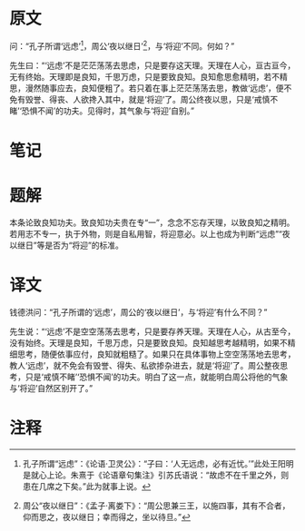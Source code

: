 # 原文
问：“孔子所谓‘远虑’[^1]，周公‘夜以继日’[^2]，与‘将迎’不同。何如？”

先生曰：“‘远虑’不是茫茫荡荡去思虑，只是要存这天理。天理在人心，亘古亘今，无有终始。天理即是良知，千思万虑，只是要致良知。良知愈思愈精明，若不精思，漫然随事应去，良知便粗了。若只着在事上茫茫荡荡去思，教做‘远虑’，便不免有毁誉、得丧、人欲搀入其中，就是‘将迎’了。周公终夜以思，只是‘戒慎不睹’‘恐惧不闻’的功夫。见得时，其气象与‘将迎’自别。”
# 笔记

# 题解
本条论致良知功夫。致良知功夫贵在专“一”，念念不忘存天理，以致良知之精明。若用志不专一，执于外物，则是自私用智，将迎意必。以上也成为判断“远虑”“夜以继日”等是否为“将迎”的标准。
# 译文
钱德洪问：“孔子所谓的‘远虑’，周公的‘夜以继日’，与‘将迎’有什么不同？”

先生说：“‘远虑’不是空空荡荡去思考，只是要存养天理。天理在人心，从古至今，没有始终。天理是良知，千思万虑，只是要致良知。良知越思考越精明，如果不精细思考，随便依事应付，良知就粗糙了。如果只在具体事物上空空荡荡地去思考，教人‘远虑’，就不免会有毁誉、得失、私欲掺杂进去，就是‘将迎’了。周公整夜思考，只是‘戒慎不睹’‘恐惧不闻’的功夫。明白了这一点，就能明白周公将他的气象与‘将迎’自然区别开了。”
# 注释

[^1]: 孔子所谓“远虑”：《论语·卫灵公》：“子曰：‘人无远虑，必有近忧。’”此处王阳明是就心上论。朱熹于《论语章句集注》引苏氏语说：“故虑不在千里之外，则患在几席之下矣。”此为就事上说。
[^2]: 周公“夜以继日”：《孟子·离娄下》：“周公思兼三王，以施四事，其有不合者，仰而思之，夜以继日；幸而得之，坐以待旦。”